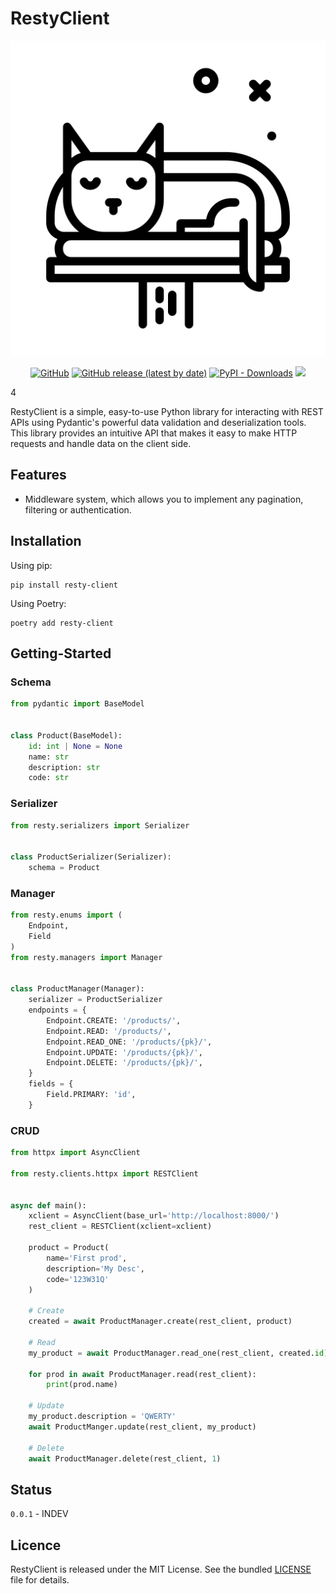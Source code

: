 # RestyClient

<p align="center">
<img src="docs/resty-cat.png" alt="resty lib logo">
</p>

<p align="center">
<a href="https://github.com/CrazyProger1/RestyClient/blob/master/LICENSE"><img alt="GitHub" src="https://img.shields.io/github/license/CrazyProger1/Simple-XSS"></a>
<a href="https://github.com/CrazyProger1/RestyClient/releases/latest"><img alt="GitHub release (latest by date)" src="https://img.shields.io/github/v/release/CrazyProger1/RestyClient"></a>
<a href="https://pypi.org/project/resty-client/"><img alt="PyPI - Downloads" src="https://img.shields.io/pypi/dm/resty-client"></a>
<a><img src="https://img.shields.io/pypi/status/resty-client"></a>
</p>4

RestyClient is a simple, easy-to-use Python library for interacting with REST APIs using Pydantic's powerful data
validation and deserialization tools. This library provides an intuitive API that makes it easy to make HTTP requests
and handle data on the client side.

## Features

- Middleware system, which allows you to implement any pagination, filtering or authentication.

## Installation

Using pip:

```shell
pip install resty-client
```

Using Poetry:

```shell
poetry add resty-client
```

## Getting-Started

### Schema

```python
from pydantic import BaseModel


class Product(BaseModel):
    id: int | None = None
    name: str
    description: str
    code: str
```

### Serializer

```python
from resty.serializers import Serializer


class ProductSerializer(Serializer):
    schema = Product
```

### Manager

```python
from resty.enums import (
    Endpoint,
    Field
)
from resty.managers import Manager


class ProductManager(Manager):
    serializer = ProductSerializer
    endpoints = {
        Endpoint.CREATE: '/products/',
        Endpoint.READ: '/products/',
        Endpoint.READ_ONE: '/products/{pk}/',
        Endpoint.UPDATE: '/products/{pk}/',
        Endpoint.DELETE: '/products/{pk}/',
    }
    fields = {
        Field.PRIMARY: 'id',
    }
```

### CRUD

```python
from httpx import AsyncClient

from resty.clients.httpx import RESTClient


async def main():
    xclient = AsyncClient(base_url='http://localhost:8000/')
    rest_client = RESTClient(xclient=xclient)

    product = Product(
        name='First prod',
        description='My Desc',
        code='123W31Q'
    )

    # Create
    created = await ProductManager.create(rest_client, product)

    # Read
    my_product = await ProductManager.read_one(rest_client, created.id)

    for prod in await ProductManager.read(rest_client):
        print(prod.name)

    # Update
    my_product.description = 'QWERTY'
    await ProductManger.update(rest_client, my_product)

    # Delete
    await ProductManager.delete(rest_client, 1)
```

## Status

``0.0.1`` - INDEV

## Licence

RestyClient is released under the MIT License. See the bundled [LICENSE](LICENSE) file for details.